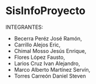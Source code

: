 # SisInfoProyecto
INTEGRANTES: 
- Becerra Peréz José Ramón,
- Carrillo Alejos Eric,
- Chimal Mosso Jesús Enrique,
- Flores López Fausto,
- Larios Cruz Ivan Alejandro,
- Marco Alberto Martínez Servín,
- Torres Carreón Daniel Steven

